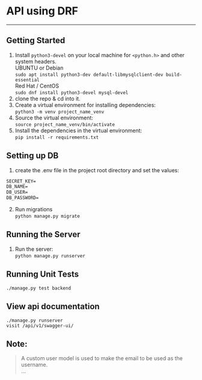 # API using DRF
<hr/>

## Getting Started 
1. Install `python3-devel` on your local machine for `<python.h>` and other system headers.
<br/><nbsp/>UBUNTU or Debian
<br/><nbsp/>`sudo apt install python3-dev default-libmysqlclient-dev build-essential`
<br/><nbsp/>Red Hat / CentOS
<br/><nbsp/>`sudo dnf install python3-devel mysql-devel`
2. clone the repo & cd into it.
3. Create a virtual environment for installing dependencies: 
<br/><nbsp/>`python3 -m venv project_name_venv`
4. Source the virtual environment:
<br/><nbsp/>`source project_name_venv/bin/activate`
5. Install the dependencies in the virtual environment: 
<br/><nbsp/>`pip install -r requirements.txt`

## Setting up DB
1. create the .env file in the project root directory and set the values: 
```markdown
SECRET_KEY=
DB_NAME=
DB_USER=
DB_PASSWORD=
```
2. Run migrations
<br/><nbsp/>`python manage.py migrate`

## Running the Server
1. Run the server: 
<br/><nbsp/>`python manage.py runserver`

## Running Unit Tests
<nbsp/>`./manage.py test backend`

## View api documentation
<nbsp/>`./manage.py runserver`
<br/><nbsp/>`visit /api/v1/swagger-ui/`

## Note:
> A custom user model is used to make the email to be used as the username.
> <br/> ...
